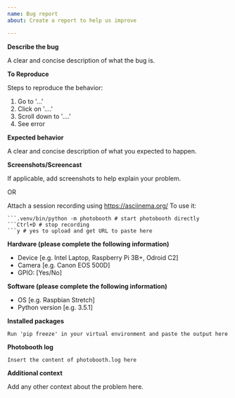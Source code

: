 ```yaml
---
name: Bug report
about: Create a report to help us improve

---
```


**Describe the bug**

A clear and concise description of what the bug is.

**To Reproduce**

Steps to reproduce the behavior:
1. Go to '...'
2. Click on '....'
3. Scroll down to '....'
4. See error

**Expected behavior**

A clear and concise description of what you expected to happen.

**Screenshots/Screencast**

If applicable, add screenshots to help explain your problem.

OR

Attach a session recording using https://asciinema.org/
To use it:
```sudo apt-get install -y asciinema && asciinema rec # start session recording
```.venv/bin/python -m photobooth # start photobooth directly
```Ctrl+D # stop recording
```y # yes to upload and get URL to paste here
```

**Hardware (please complete the following information)**

 - Device [e.g. Intel Laptop, Raspberry Pi 3B+, Odroid C2]
 - Camera [e.g. Canon EOS 500D]
 - GPIO: [Yes/No]

**Software (please complete the following information)**

 - OS [e.g. Raspbian Stretch]
 - Python version [e.g. 3.5.1]
 
 **Installed packages**
 
 ```
 Run 'pip freeze' in your virtual environment and paste the output here
 ```

**Photobooth log**

```
Insert the content of photobooth.log here
```

**Additional context**

Add any other context about the problem here.
